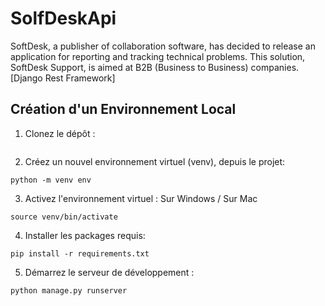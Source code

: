 # SolfDeskApi
SoftDesk, a publisher of collaboration software, has decided to release an application for reporting and tracking technical problems. This solution, SoftDesk Support, is aimed at B2B (Business to Business) companies. [Django Rest Framework]

## Création d'un Environnement Local

1. Clonez le dépôt :
```
```
2. Créez un nouvel environnement virtuel (venv), depuis le projet:
```
python -m venv env
```
3. Activez l'environnement virtuel :
Sur Windows / Sur Mac
```
source venv/bin/activate
```
4. Installer les packages requis:
```
pip install -r requirements.txt
```
5. Démarrez le serveur de développement :
```
python manage.py runserver
```
